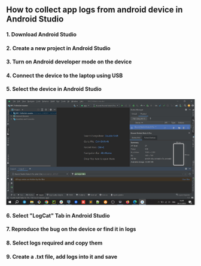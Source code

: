 ## How to collect app logs from android device in Android Studio

#### 1. Download Android Studio
#### 2. Create a new project in Android Studio
#### 3. Turn on Android developer mode on the device
#### 4. Connect the device to the laptop using USB
#### 5. Select the device in Android Studio
<div style="display:flex;">
<img src="Screen_Android_Studio_Remote_device.jpg">
</div>

#### 6. Select "LogCat" Tab in Android Studio
#### 7. Reproduce the bug on the device or find it in logs 
#### 8. Select logs required and copy them 
#### 9. Create a .txt file, add logs into it and save
